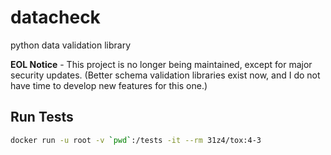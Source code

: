 # datacheck
python data validation library

**EOL Notice** - This project is no longer being maintained, except for major security updates.
(Better schema validation libraries exist now, and I do not have time to develop new features for this one.)

## Run Tests

```bash
docker run -u root -v `pwd`:/tests -it --rm 31z4/tox:4-3
```
